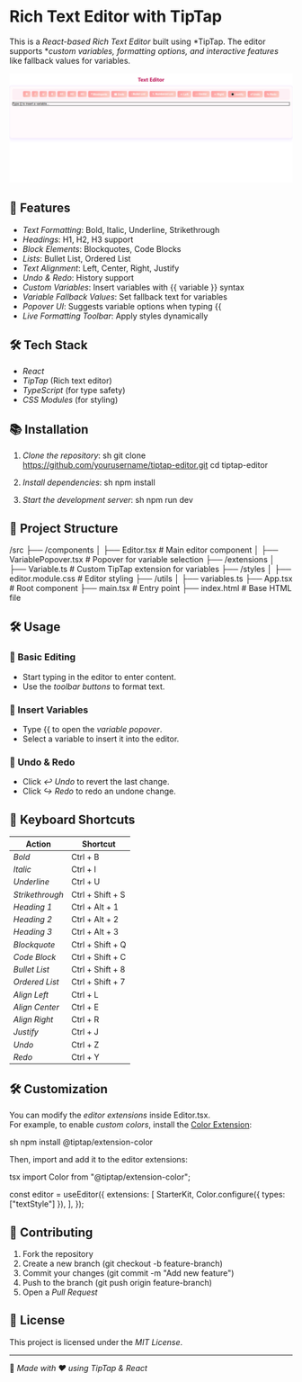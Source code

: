 # Rich Text Editor with TipTap

This is a *React-based Rich Text Editor* built using *TipTap. The editor supports **custom variables, formatting options, and interactive features* like fallback values for variables.

![Editor Preview](https://github.com/Priyankanegi28/Text-Editor/blob/main/public/editor-main.png)


## 🚀 Features

- *Text Formatting*: Bold, Italic, Underline, Strikethrough
- *Headings*: H1, H2, H3 support
- *Block Elements*: Blockquotes, Code Blocks
- *Lists*: Bullet List, Ordered List
- *Text Alignment*: Left, Center, Right, Justify
- *Undo & Redo*: History support
- *Custom Variables*: Insert variables with {{ variable }} syntax
- *Variable Fallback Values*: Set fallback text for variables
- *Popover UI*: Suggests variable options when typing {{
- *Live Formatting Toolbar*: Apply styles dynamically

## 🛠 Tech Stack

- *React* 
- *TipTap* (Rich text editor)
- *TypeScript* (for type safety)
- *CSS Modules* (for styling)

## 📚 Installation

1. *Clone the repository*:
   sh
   git clone https://github.com/yourusername/tiptap-editor.git
   cd tiptap-editor
   

2. *Install dependencies*:
   sh
   npm install
   

3. *Start the development server*:
   sh
   npm run dev
   

## 📄 Project Structure


/src
  ├── /components
  │   ├── Editor.tsx          # Main editor component
  │   ├── VariablePopover.tsx # Popover for variable selection
  ├── /extensions
  │   ├── Variable.ts         # Custom TipTap extension for variables
  ├── /styles
  │   ├── editor.module.css   # Editor styling
  ├── /utils
  │   ├── variables.ts
  ├── App.tsx                 # Root component
  ├── main.tsx                # Entry point
  ├── index.html               # Base HTML file


## 🛠 Usage

### 📝 Basic Editing
- Start typing in the editor to enter content.
- Use the *toolbar buttons* to format text.

### 💠 Insert Variables
- Type {{ to open the *variable popover*.
- Select a variable to insert it into the editor.

### 🔄 Undo & Redo
- Click *↩ Undo* to revert the last change.
- Click *↪ Redo* to redo an undone change.

## 📀 Keyboard Shortcuts

| Action        | Shortcut |
|--------------|---------|
| *Bold*       | Ctrl + B |
| *Italic*     | Ctrl + I |
| *Underline*  | Ctrl + U |
| *Strikethrough* | Ctrl + Shift + S |
| *Heading 1*  | Ctrl + Alt + 1 |
| *Heading 2*  | Ctrl + Alt + 2 |
| *Heading 3*  | Ctrl + Alt + 3 |
| *Blockquote* | Ctrl + Shift + Q |
| *Code Block* | Ctrl + Shift + C |
| *Bullet List* | Ctrl + Shift + 8 |
| *Ordered List* | Ctrl + Shift + 7 |
| *Align Left*  | Ctrl + L |
| *Align Center* | Ctrl + E |
| *Align Right* | Ctrl + R |
| *Justify*     | Ctrl + J |
| *Undo*       | Ctrl + Z |
| *Redo*       | Ctrl + Y |

## 🛠 Customization

You can modify the *editor extensions* inside Editor.tsx.  
For example, to enable *custom colors*, install the [Color Extension](https://tiptap.dev/docs/extensions/color):

sh
npm install @tiptap/extension-color


Then, import and add it to the editor extensions:

tsx
import Color from "@tiptap/extension-color";

const editor = useEditor({
  extensions: [
    StarterKit,
    Color.configure({ types: ["textStyle"] }), 
  ],
});


## 🤝 Contributing

1. Fork the repository
2. Create a new branch (git checkout -b feature-branch)
3. Commit your changes (git commit -m "Add new feature")
4. Push to the branch (git push origin feature-branch)
5. Open a *Pull Request*

## 🐝 License

This project is licensed under the *MIT License*.

---

🔗 *Made with ❤ using TipTap & React*